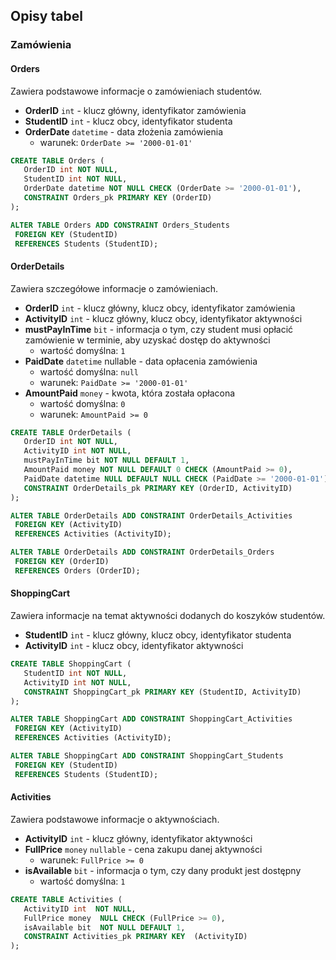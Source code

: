 ## Opisy tabel

### Zamówienia

#### Orders
Zawiera podstawowe informacje o zamówieniach studentów.

- **OrderID** `int` - klucz główny, identyfikator zamówienia
- **StudentID** `int` - klucz obcy, identyfikator studenta
- **OrderDate** `datetime` - data złożenia zamówienia
  - warunek: `OrderDate >= '2000-01-01'`

```sql
CREATE TABLE Orders (
   OrderID int NOT NULL,
   StudentID int NOT NULL,
   OrderDate datetime NOT NULL CHECK (OrderDate >= '2000-01-01'),
   CONSTRAINT Orders_pk PRIMARY KEY (OrderID)
);

ALTER TABLE Orders ADD CONSTRAINT Orders_Students 
 FOREIGN KEY (StudentID) 
 REFERENCES Students (StudentID);
```

#### OrderDetails
Zawiera szczegółowe informacje o zamówieniach.

- **OrderID** `int` - klucz główny, klucz obcy, identyfikator zamówienia
- **ActivityID** `int` - klucz główny, klucz obcy, identyfikator aktywności
- **mustPayInTime** `bit` - informacja o tym, czy student musi opłacić zamówienie w terminie, aby uzyskać dostęp do aktywności
  - wartość domyślna: `1`
- **PaidDate** `datetime` nullable - data opłacenia zamówienia
  - wartość domyślna: `null`
  - warunek: `PaidDate >= '2000-01-01'`
- **AmountPaid** `money` - kwota, która została opłacona
  - wartość domyślna: `0`
  - warunek: `AmountPaid >= 0`

```sql
CREATE TABLE OrderDetails (
   OrderID int NOT NULL,
   ActivityID int NOT NULL,
   mustPayInTime bit NOT NULL DEFAULT 1,
   AmountPaid money NOT NULL DEFAULT 0 CHECK (AmountPaid >= 0),
   PaidDate datetime NULL DEFAULT NULL CHECK (PaidDate >= '2000-01-01'),
   CONSTRAINT OrderDetails_pk PRIMARY KEY (OrderID, ActivityID)
);

ALTER TABLE OrderDetails ADD CONSTRAINT OrderDetails_Activities 
 FOREIGN KEY (ActivityID) 
 REFERENCES Activities (ActivityID);

ALTER TABLE OrderDetails ADD CONSTRAINT OrderDetails_Orders 
 FOREIGN KEY (OrderID) 
 REFERENCES Orders (OrderID);
```

#### ShoppingCart
Zawiera informacje na temat aktywności dodanych do koszyków studentów.

- **StudentID** `int` - klucz główny, klucz obcy, identyfikator studenta
- **ActivityID** `int` - klucz obcy, identyfikator aktywności

```sql
CREATE TABLE ShoppingCart (
   StudentID int NOT NULL,
   ActivityID int NOT NULL,
   CONSTRAINT ShoppingCart_pk PRIMARY KEY (StudentID, ActivityID)
);

ALTER TABLE ShoppingCart ADD CONSTRAINT ShoppingCart_Activities 
 FOREIGN KEY (ActivityID) 
 REFERENCES Activities (ActivityID);

ALTER TABLE ShoppingCart ADD CONSTRAINT ShoppingCart_Students 
 FOREIGN KEY (StudentID) 
 REFERENCES Students (StudentID);
```

#### Activities
Zawiera podstawowe informacje o aktywnościach.

- **ActivityID** `int` - klucz główny, identyfikator aktywności
- **FullPrice** `money` `nullable` - cena zakupu danej aktywności
    - warunek: `FullPrice >= 0`
- **isAvailable** `bit` - informacja o tym, czy dany produkt jest dostępny
    - wartość domyślna: `1`

```sql
CREATE TABLE Activities (
   ActivityID int  NOT NULL,
   FullPrice money  NULL CHECK (FullPrice >= 0),
   isAvailable bit  NOT NULL DEFAULT 1,
   CONSTRAINT Activities_pk PRIMARY KEY  (ActivityID)
);
```